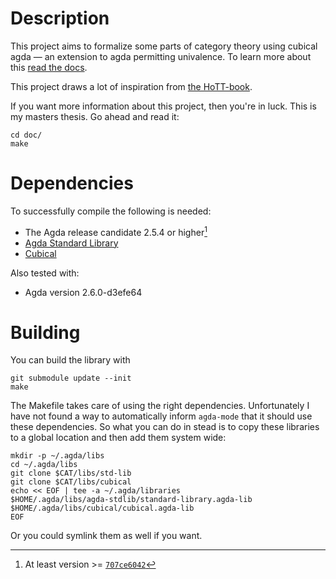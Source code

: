 Description
===========
This project aims to formalize some parts of category theory using cubical agda
&mdash; an extension to agda permitting univalence. To learn more about this
[read the docs](https://agda.readthedocs.io/en/latest/language/cubical.html).

This project draws a lot of inspiration from [the
HoTT-book](https://homotopytypetheory.org/book/).

If you want more information about this project, then you're in luck. This is my
masters thesis. Go ahead and read it:

    cd doc/
    make

Dependencies
============
To successfully compile the following is needed:

* The Agda release candidate 2.5.4 or higher[^1]
* [Agda Standard Library](https://github.com/agda/agda-stdlib)
* [Cubical](https://github.com/Saizan/cubical-demo/)

Also tested with:

  * Agda version 2.6.0-d3efe64

[^1]: At least version >=
  [`707ce6042`](https://github.com/agda/agda/commit/707ce6042b6a3bdb26521f3fe8dfe5d8a8470a43)

Building
========
You can build the library with

    git submodule update --init
    make

The Makefile takes care of using the right dependencies.
Unfortunately I have not found a way to automatically inform
`agda-mode` that it should use these dependencies. So what you can do
in stead is to copy these libraries to a global location and then add
them system wide:

    mkdir -p ~/.agda/libs
    cd ~/.agda/libs
    git clone $CAT/libs/std-lib
    git clone $CAT/libs/cubical
    echo << EOF | tee -a ~/.agda/libraries
    $HOME/.agda/libs/agda-stdlib/standard-library.agda-lib
    $HOME/.agda/libs/cubical/cubical.agda-lib
    EOF

Or you could symlink them as well if you want.
